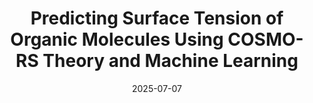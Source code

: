 ---
title: "Predicting Surface Tension of Organic Molecules Using COSMO-RS Theory and Machine Learning"
collection: talks
type: "Oral presentation"
effort: "contribution"
permalink: /talks/escape35_flora
venue: "35th European Symposium on Computer Aided Process Engineering"
date: 2025-07-07
location: "Gent, Belgium"
---